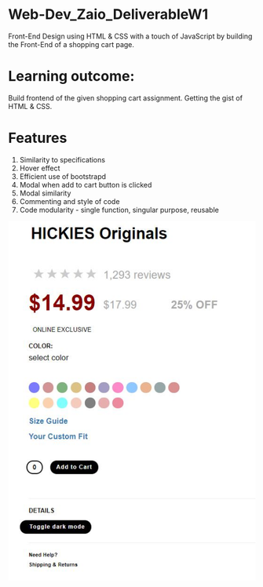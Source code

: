# Web-Dev_Zaio_DeliverableW1
Front-End Design using HTML &amp; CSS with a touch of JavaScript by building the Front-End of a shopping cart page.
# Learning outcome: 
Build frontend of the given shopping cart assignment. Getting the gist of
HTML & CSS.

# Features	
1.	Similarity to specifications	
2.	Hover effect	
3.	Efficient use of bootstrapd	
4.	Modal when add to cart button is clicked	
5.	Modal similarity	
6.	Commenting and style of code	
7.	Code modularity - single function, singular purpose, reusable

![](/images/preview.JPG)
